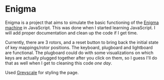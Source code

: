 # Enigma

Enigma is a project that aims to simulate the basic functioning of the [Enigma machine](https://en.wikipedia.org/wiki/Enigma_machine) in JavaScript. This was done when I started learning JavaScript. I will add proper documentation and clean up the code if I get time.

Currently, there are 3 rotors, and a reset button to bring back the initial state of key mappings/rotor positions. The keyboard, plugboard and lightboard are functional. The plugboard could do with some visualizations on which keys are actually plugged together after you click on them, so I guess I'll do that as well when I get to cleaning this code *one day*.

Used [Greyscale](https://startbootstrap.com/template-overviews/grayscale/) for styling the page.